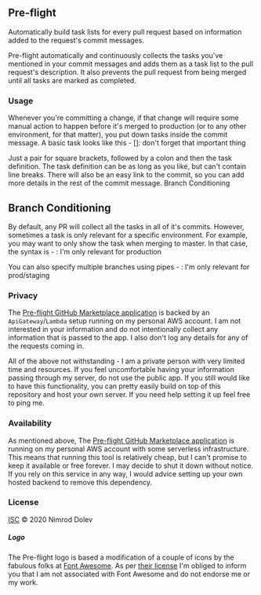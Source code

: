 ## Pre-flight

Automatically build task lists for every pull request based on information added to the request's commit messages.

Pre-flight automatically and continuously collects the tasks you've mentioned in your commit messages and adds them as a task list to the pull request's description. It also prevents the pull request from being merged until all tasks are marked as completed.

### Usage

Whenever you're committing a change, if that change will require some manual action to happen before it's merged to production (or to any other environment, for that matter), you put down tasks inside the commit message. A basic task looks like this -
[]: don't forget that important thing

Just a pair for square brackets, followed by a colon and then the task definition. The task definition can be as long as you like, but can't contain line breaks. There will also be an easy link to the commit, so you can add more details in the rest of the commit message.
Branch Conditioning

## Branch Conditioning

By default, any PR will collect all the tasks in all of it's commits. However, sometimes a task is only relevant for a specific environment. For example, you may want to only show the task when merging to master. In that case, the syntax is -
[](master): I'm only relevant for production

You can also specify multiple branches using pipes -
[](master|dev): I'm only relevant for prod/staging


### Privacy

The [Pre-flight GitHub Marketplace application](https://github.com/marketplace/pre-flight) is backed by an `ApiGateway`/`Lambda` setup running on my personal AWS account. I am not interested in your information and do not intentionally collect any information that is passed to the app. I also don't log any details for any of the requests coming in. 

All of the above not withstanding - I am a private person with very limited time and resources. If you feel uncomfortable having your information passing through my server, do not use the public app. If you still would like to have this functionality, you can pretty easily build on top of this repository and host your own server. If you need help setting it up feel free to ping me.

### Availability

As mentioned above, The [Pre-flight GitHub Marketplace application](https://github.com/marketplace/pre-flight) is running on my personal AWS account with some serverless infrastructure. This means that running this tool is relatively cheap, but I can't promise to keep it available or free forever. I may decide to shut it down without notice. If you rely on this service in any way, I would advice setting up your own hosted backend to remove this dependency.

### License

[ISC](LICENSE) © 2020 Nimrod Dolev

##### Logo

The Pre-flight logo is based a modification of a couple of icons by the fabulous folks at [Font Awesome](https://fontawesome.com). As per [their license](https://fontawesome.com/license) I'm obliged to inform you that I am not associated with Font Awesome and do not endorse me or my work.

